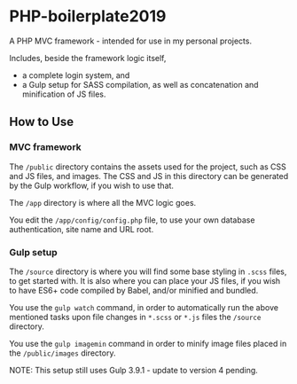 # PHP-boilerplate2019
A PHP MVC framework - intended for use in my personal projects. 

Includes, beside the framework logic itself, 
* a complete login system, and
* a Gulp setup for SASS compilation, as well as concatenation and minification of JS files.

## How to Use

### MVC framework

The `/public` directory contains the assets used for the project, such as CSS and JS files, and images. The CSS and JS in this directory can be generated by the Gulp workflow, if you wish to use that.

The `/app` directory is where all the MVC logic goes.

You edit the `/app/config/config.php` file, to use your own database authentication, site name and URL root.



### Gulp setup

The `/source` directory is where you will find some base styling in `.scss` files, to get started with. It is also where you can place your JS files, if you wish to have ES6+ code compiled by Babel, and/or minified and bundled.

You use the `gulp watch` command, in order to automatically run the above mentioned tasks upon file changes in `*.scss` or `*.js` files the `/source` directory.

You use the `gulp imagemin` command in order to minify image files placed in the `/public/images` directory.

NOTE: This setup still uses Gulp 3.9.1 - update to version 4 pending.
